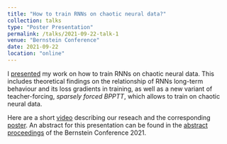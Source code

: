 ```yaml
---
title: "How to train RNNs on chaotic neural data?"
collection: talks
type: "Poster Presentation"
permalink: /talks/2021-09-22-talk-1
venue: "Bernstein Conference"
date: 2021-09-22
location: "online"
---
```


 I [presented](./../files/BN_posterAndVideo/7_mikhaeil_video.mp4) my work on how to train RNNs on chaotic neural data. This includes theoretical findings on the relationship of RNNs long-term behaviour and its loss gradients in training, as well as a new variant of teacher-forcing, *sparsely forced BPPTT*, which allows to train on chaotic neural data.

Here are a short [video](./../files/BN_posterAndVideo/7_mikhaeil_video.mp4) describing our reseach and the corresponding [poster](./../files/BN_posterAndVideo/7_mikhaeil_poster.pdf). An abstract for this presentation can be found in the [abstract proceedings](https://abstracts.g-node.org/conference/BC21/abstracts#/uuid/9f107788-9522-4acf-b6b1-620193c81188) of the Bernstein Conference 2021.

